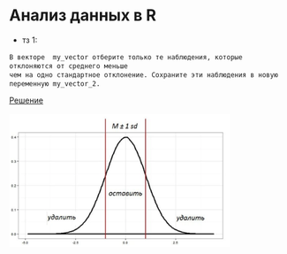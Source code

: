 # Анализ данных в R
+ тз 1: <br>
```
В векторе  my_vector отберите только те наблюдения, которые отклоняются от среднего меньше 
чем на одно стандартное отклонение. Сохраните эти наблюдения в новую переменную my_vector_2. 
```
[Решение](https://github.com/TheZnat/Data-analysis-in-R/blob/main/R/lab_1/R-1.R) <br> <br>
<img src="https://github.com/TheZnat/Data-analysis-in-R/blob/main/R/lab_1/img_r1.png" width="400" />

